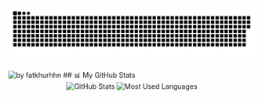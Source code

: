 <!-- snake graph -->
<div align="center">
  <picture>
    <source media="(prefers-color-scheme: dark)" srcset="https://github.com/tuan4576/tuan4576/blob/main/github-contribution-grid-snake-dark.svg" />
    <source media="(prefers-color-scheme: light), (prefers-color-scheme: no-preference)" srcset="https://github.com/tuan4576/tuan4576/blob/main/github-contribution-grid-snake.svg" />
    <img src="https://github.com/tuan4576/tuan4576/blob/main/github-contribution-grid-snake.svg" alt="github-snake" />
  </picture>
</div>
<br>
<div align="left">
  <img src="https://github-readme-activity-graph.vercel.app/graph?username=tuan4576&theme=github-compact&radius=16" height="auto" alt="by fatkhurhhn"/>
## 📊 My GitHub Stats
<div align="center">
  
  <img src="https://github-readme-stats.vercel.app/api?username=tuan4576&show_icons=true&include_all_commits=true&theme=tokyonight&hide_border=true" alt="GitHub Stats" width="48%" />

  <img src="https://github-readme-stats.vercel.app/api/top-langs/?username=tuan4576&layout=compact&theme=tokyonight&hide_border=true" alt="Most Used Languages" width="48%" />

</div>
